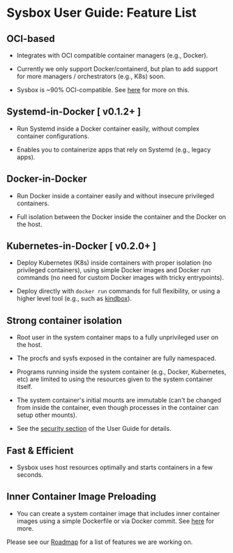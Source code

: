 # Sysbox User Guide: Feature List

## OCI-based

-   Integrates with OCI compatible container managers (e.g., Docker).

-   Currently we only support Docker/containerd, but plan to add support for
    more managers / orchestrators (e.g., K8s) soon.

-   Sysbox is ~90% OCI-compatible. See [here](design.md#sysbox-oci-compatibility) for
    more on this.

## Systemd-in-Docker [ v0.1.2+ ]

-   Run Systemd inside a Docker container easily, without complex container configurations.

-   Enables you to containerize apps that rely on Systemd (e.g., legacy apps).

## Docker-in-Docker

-   Run Docker inside a container easily and without insecure privileged containers.

-   Full isolation between the Docker inside the container and the Docker on the host.

## Kubernetes-in-Docker [ v0.2.0+ ]

-   Deploy Kubernetes (K8s) inside containers with proper isolation (no
    privileged containers), using simple Docker images and Docker run commands
    (no need for custom Docker images with tricky entrypoints).

-   Deploy directly with `docker run` commands for full flexibility, or using a
    higher level tool (e.g., such as [kindbox](https://github.com/nestybox/kindbox)).

## Strong container isolation

-   Root user in the system container maps to a fully unprivileged user on the host.

-   The procfs and sysfs exposed in the container are fully namespaced.

-   Programs running inside the system container (e.g., Docker, Kubernetes, etc)
    are limited to using the resources given to the system container itself.

-   The system container's initial mounts are immutable (can't be changed from
    inside the container, even though processes in the container can setup
    other mounts).

-   See the [security section](security.md) of the User Guide
    for details.

## Fast & Efficient

-   Sysbox uses host resources optimally and starts containers in a few seconds.

## Inner Container Image Preloading

-   You can create a system container image that includes inner container
    images using a simple Dockerfile or via Docker commit. See [here](../quickstart/images.md) for more.

Please see our [Roadmap](../../README.md#roadmap) for a list of features we are working on.
